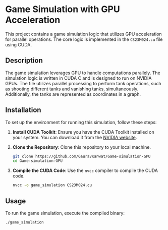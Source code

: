 # Game Simulation with GPU Acceleration

This project contains a game simulation logic that utilizes GPU acceleration for parallel operations. The core logic is implemented in the `CS23M024.cu` file using CUDA.

## Description

The game simulation leverages GPU to handle computations parallely. The simulation logic is written in CUDA C and is designed to run on NVIDIA GPUs. The file utilizes parallel processing to perform tank operations, such as shooting different tanks and vanishing tanks, simultaneously. Additionally, the tanks are represented as coordinates in a graph.

## Installation

To set up the environment for running this simulation, follow these steps:

1. **Install CUDA Toolkit**: Ensure you have the CUDA Toolkit installed on your system. You can download it from the [NVIDIA website](https://developer.nvidia.com/cuda-downloads).

2. **Clone the Repository**: Clone this repository to your local machine.
    ```sh
    git clone https://github.com/GauravKanwat/Game-simulation-GPU
    cd Game-simulation-GPU
    ```

3. **Compile the CUDA Code**: Use the `nvcc` compiler to compile the CUDA code.
    ```sh
    nvcc -o game_simulation CS23M024.cu
    ```

## Usage

To run the game simulation, execute the compiled binary:
```sh
./game_simulation